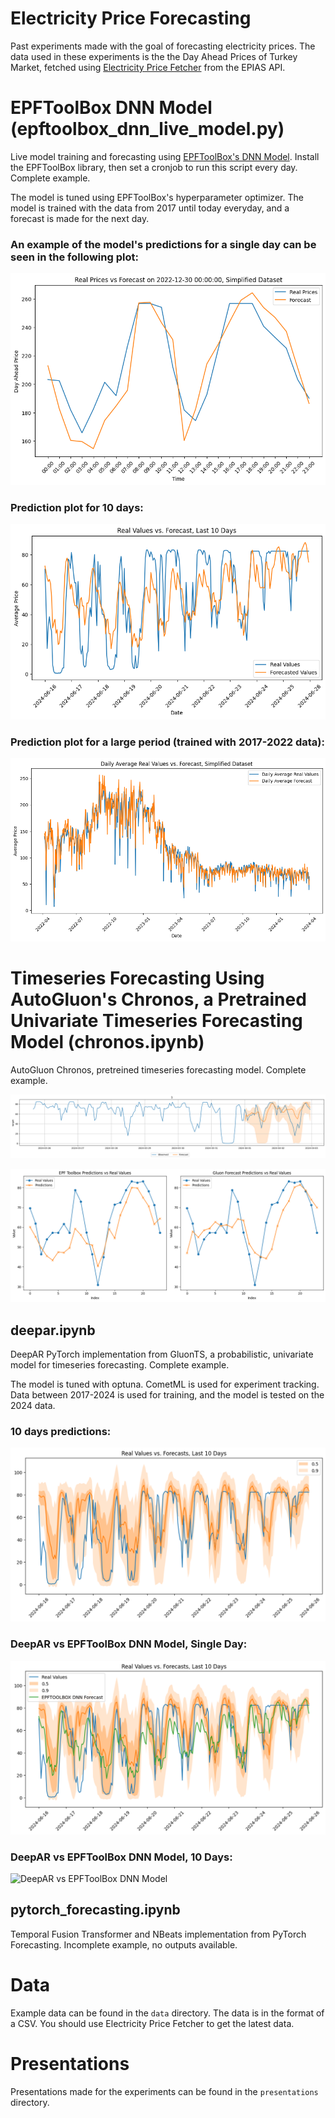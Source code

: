 # Electricity Price Forecasting
Past experiments made with the goal of forecasting electricity prices. The data used in these experiments is the the Day Ahead Prices of Turkey Market, fetched using [Electricity Price Fetcher](https://github.com/rojenarda/electricity_data_fetching_tr) from the EPIAS API.


# EPFToolBox DNN Model (epftoolbox_dnn_live_model.py)
Live model training and forecasting using [EPFToolBox's DNN Model](https://github.com/jeslago/epftoolbox). Install the EPFToolBox library, then set a cronjob to run this script every day. Complete example.

The model is tuned using EPFToolBox's  hyperparameter optimizer. The model is trained with the data from 2017 until today everyday, and a forecast is made for the next day. 

### An example of the model's predictions for a single day can be seen in the following plot:
![EPFToolBox DNN Model Predictions](figures/dnn-single-day-simple.png)

### Prediction plot for 10 days:
![EPFToolBox DNN Model Predictions](figures/dnn-10-days.png)

### Prediction plot for a large period (trained with 2017-2022 data):
![EPFToolBox DNN Model Predictions](figures/dnn-performance.png)

# Timeseries Forecasting Using AutoGluon's Chronos, a Pretrained Univariate Timeseries Forecasting Model (chronos.ipynb)
AutoGluon Chronos, pretreined timeseries forecasting model. Complete example.

![AutoGluon Chronos Tiny Model Predictions](figures/autogluon-chronos-plot.png)


![EPFToolBox DNN vs Chronos](figures/chronos-vs-dnn.png)

## deepar.ipynb
DeepAR PyTorch implementation from GluonTS, a probabilistic, univariate model for timeseries forecasting. Complete example.

The model is tuned with optuna. CometML is used for experiment tracking. Data between 2017-2024 is used for training, and the model is tested on the 2024 data.

### 10 days predictions:
![DeepAR Model Predictions](figures/deepar-10-days.png)

### DeepAR vs EPFToolBox DNN Model, Single Day:
![DeepAR vs EPFToolBox DNN Model](figures/deepar-vs-dnn.png)

### DeepAR vs EPFToolBox DNN Model, 10 Days:
![DeepAR vs EPFToolBox DNN Model](figures/deepar-vs-dnn-10-days.png)


## pytorch_forecasting.ipynb
Temporal Fusion Transformer and NBeats implementation from PyTorch Forecasting. Incomplete example, no outputs available.

# Data
Example data can be found in the `data` directory. The data is in the format of a CSV. You should use Electricity Price Fetcher to get the latest data.

# Presentations
Presentations made for the experiments can be found in the `presentations` directory.